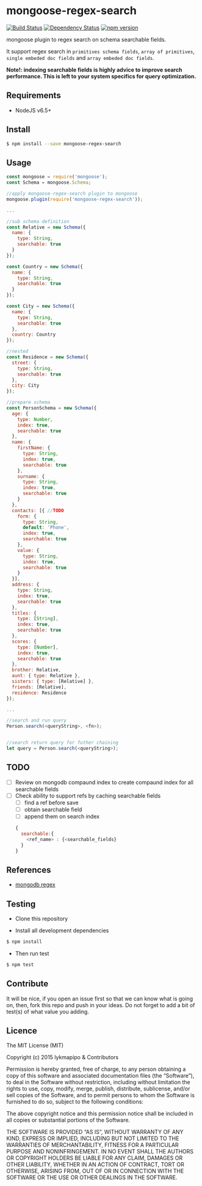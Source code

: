 # mongoose-regex-search

[![Build Status](https://travis-ci.org/lykmapipo/mongoose-regex-search.svg?branch=master)](https://travis-ci.org/lykmapipo/mongoose-regex-search)
[![Dependency Status](https://img.shields.io/david/lykmapipo/mongoose-regex-search.svg?style=flat)](https://david-dm.org/lykmapipo/mongoose-regex-search)
[![npm version](https://badge.fury.io/js/mongoose-regex-search.svg)](https://badge.fury.io/js/mongoose-regex-search)

mongoose plugin to regex search on schema searchable fields. 

It support regex search in `primitives schema fields`, `array of primitives`, `single embeded doc fields` and `array embeded doc fields`.

**Note!: indexing searchable fields is highly advice to improve search performance. This is left to your system specifics for query optimization.**

## Requirements

- NodeJS v6.5+

## Install
```sh
$ npm install --save mongoose-regex-search
```

## Usage

```javascript
const mongoose = require('mongoose');
const Schema = mongoose.Schema;

//apply mongoose-regex-search plugin to mongoose
mongoose.plugin(require('mongoose-regex-search'));

...

//sub schema definition
const Relative = new Schema({
  name: {
    type: String,
    searchable: true
  }
});

const Country = new Schema({
  name: {
    type: String,
    searchable: true
  }
});

const City = new Schema({
  name: {
    type: String,
    searchable: true
  },
  country: Country
});

//nested
const Residence = new Schema({
  street: {
    type: String,
    searchable: true
  },
  city: City
});

//prepare schema
const PersonSchema = new Schema({
  age: {
    type: Number,
    index: true,
    searchable: true
  },
  name: {
    firstName: {
      type: String,
      index: true,
      searchable: true
    },
    surname: {
      type: String,
      index: true,
      searchable: true
    }
  },
  contacts: [{ //TODO
    form: {
      type: String,
      default: 'Phone',
      index: true,
      searchable: true
    },
    value: {
      type: String,
      index: true,
      searchable: true
    }
  }],
  address: {
    type: String,
    index: true,
    searchable: true
  },
  titles: {
    type: [String],
    index: true,
    searchable: true
  },
  scores: {
    type: [Number],
    index: true,
    searchable: true
  },
  brother: Relative,
  aunt: { type: Relative },
  sisters: { type: [Relative] },
  friends: [Relative],
  residence: Residence
});

...

//search and run query
Person.search(<queryString>, <fn>);


//search return query for futher chaining
let query = Person.search(<queryString>);

```

## TODO
- [ ] Review on mongodb compaund index to create compaund index for all searchable fields
- [ ] Check ability to support refs by caching searchable fields
  * [ ] find a ref before save
  * [ ] obtain searchable field
  * [ ] append them on search index 
   ```js
   {
     searchable:{
       <ref_name> : {<searchable_fields}
     }
   }
   ```

## References
- [mongodb regex](https://docs.mongodb.com/manual/reference/operator/query/regex/)


## Testing
* Clone this repository

* Install all development dependencies
```sh
$ npm install
```
* Then run test
```sh
$ npm test
```

## Contribute
It will be nice, if you open an issue first so that we can know what is going on, then, fork this repo and push in your ideas. Do not forget to add a bit of test(s) of what value you adding.

## Licence
The MIT License (MIT)

Copyright (c) 2015 lykmapipo & Contributors

Permission is hereby granted, free of charge, to any person obtaining a copy of this software and associated documentation files (the “Software”), to deal in the Software without restriction, including without limitation the rights to use, copy, modify, merge, publish, distribute, sublicense, and/or sell copies of the Software, and to permit persons to whom the Software is furnished to do so, subject to the following conditions:

The above copyright notice and this permission notice shall be included in all copies or substantial portions of the Software.

THE SOFTWARE IS PROVIDED “AS IS”, WITHOUT WARRANTY OF ANY KIND, EXPRESS OR IMPLIED, INCLUDING BUT NOT LIMITED TO THE WARRANTIES OF MERCHANTABILITY, FITNESS FOR A PARTICULAR PURPOSE AND NONINFRINGEMENT. IN NO EVENT SHALL THE AUTHORS OR COPYRIGHT HOLDERS BE LIABLE FOR ANY CLAIM, DAMAGES OR OTHER LIABILITY, WHETHER IN AN ACTION OF CONTRACT, TORT OR OTHERWISE, ARISING FROM, OUT OF OR IN CONNECTION WITH THE SOFTWARE OR THE USE OR OTHER DEALINGS IN THE SOFTWARE. 